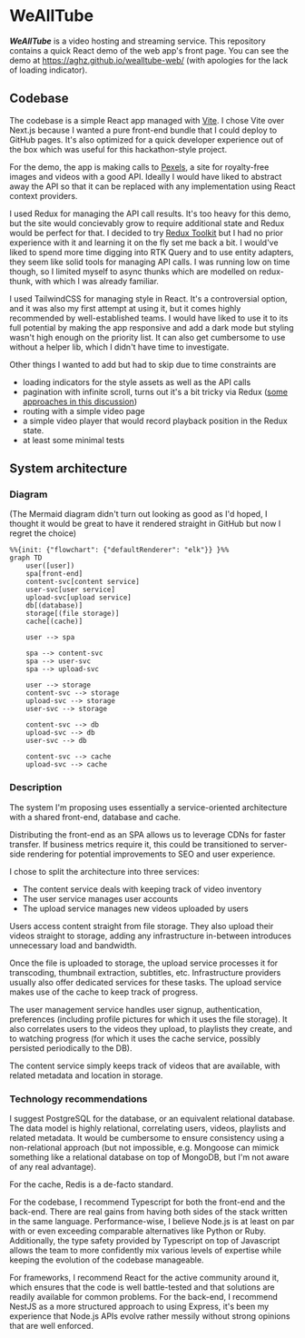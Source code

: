 # WeAllTube

**_WeAllTube_** is a video hosting and streaming service.
This repository contains a quick React demo of the web app's front page.
You can see the demo at https://aghz.github.io/wealltube-web/
(with apologies for the lack of loading indicator).

## Codebase

The codebase is a simple React app managed with [Vite](https://vitejs.dev/).
I chose Vite over Next.js because I wanted a pure front-end bundle that I could
deploy to GitHub pages. It's also optimized for a quick developer experience out
of the box which was useful for this hackathon-style project.

For the demo, the app is making calls to [Pexels](https://www.pexels.com/search/videos/nature/?orientation=landscape),
a site for royalty-free images and videos with a good API. Ideally I would have
liked to abstract away the API so that it can be replaced with any implementation
using React context providers.

I used Redux for managing the API call results. It's too heavy for this demo,
but the site would concievably grow to require additional state and Redux would
be perfect for that. I decided to try [Redux Toolkit](https://redux-toolkit.js.org/)
but I had no prior experience with it and learning it on the fly set me back a bit.
I would've liked to spend more time digging into RTK Query and to use entity
adapters, they seem like solid tools for managing API calls. I was running
low on time though, so I limited myself to async thunks which are modelled on
redux-thunk, with which I was already familiar.

I used TailwindCSS for managing style in React. It's a controversial option,
and it was also my first attempt at using it, but it comes highly
recommended by well-established teams. I would have liked to use it to its
full potential by making the app responsive and add a dark mode but styling
wasn't high enough on the priority list. It can also get cumbersome to use
without a helper lib, which I didn't have time to investigate.

Other things I wanted to add but had to skip due to time constraints are
* loading indicators for the style assets as well as the API calls
* pagination with infinite scroll, turns out it's a bit tricky via Redux
  ([some approaches in this discussion](https://github.com/reduxjs/redux-toolkit/discussions/1163))
* routing with a simple video page
* a simple video player that would record playback position in the Redux state.
* at least some minimal tests

## System architecture

### Diagram

(The Mermaid diagram didn't turn out looking as good as I'd hoped,
I thought it would be great to have it rendered straight in GitHub but
now I regret the choice)

```mermaid
%%{init: {"flowchart": {"defaultRenderer": "elk"}} }%%
graph TD
    user([user])
    spa[front-end]
    content-svc[content service]
    user-svc[user service]
    upload-svc[upload service]
    db[(database)]
    storage[(file storage)]
    cache[(cache)]

    user --> spa

    spa --> content-svc
    spa --> user-svc
    spa --> upload-svc

    user --> storage
    content-svc --> storage
    upload-svc --> storage
	user-svc --> storage

    content-svc --> db
    upload-svc --> db
    user-svc --> db

    content-svc --> cache
    upload-svc --> cache
```

### Description

The system I'm proposing uses essentially a service-oriented architecture
with a shared front-end, database and cache.

Distributing the front-end as an SPA allows us to leverage CDNs for faster
transfer. If business metrics require it, this could be transitioned to
server-side rendering for potential improvements to SEO and user experience.

I chose to split the architecture into three services:
* The content service deals with keeping track of video inventory
* The user service manages user accounts
* The upload service manages new videos uploaded by users

Users access content straight from file storage. They also upload their videos
straight to storage, adding any infrastructure in-between introduces unnecessary
load and bandwidth.

Once the file is uploaded to storage, the upload service processes it for
transcoding, thumbnail extraction, subtitles, etc. Infrastructure providers
usually also offer dedicated services for these tasks. The upload service makes
use of the cache to keep track of progress.

The user management service handles user signup, authentication, preferences
(including profile pictures for which it uses the file storage). It also
correlates users to the videos they upload, to playlists they create, and
to watching progress (for which it uses the cache service, possibly persisted
periodically to the DB).

The content service simply keeps track of videos that are available, with
related metadata and location in storage.

### Technology recommendations

I suggest PostgreSQL for the database, or an equivalent relational database.
The data model is highly relational, correlating users, videos, playlists and
related metadata. It would be cumbersome to ensure consistency using a
non-relational approach (but not impossible, e.g. Mongoose can mimick something
like a relational database on top of MongoDB, but I'm not aware of any real advantage).

For the cache, Redis is a de-facto standard.

For the codebase, I recommend Typescript for both the front-end and the back-end.
There are real gains from having both sides of the stack written in the same language.
Performance-wise, I believe Node.js is at least on par with or even exceeding
comparable alternatives like Python or Ruby. Additionally, the type safety provided
by Typescript on top of Javascript allows the team to more confidently mix
various levels of expertise while keeping the evolution of the codebase manageable.

For frameworks, I recommend React for the active community around it, which ensures
that the code is well battle-tested and that solutions are readily available
for common problems. For the back-end, I recommend NestJS as a more structured
approach to using Express, it's been my experience that Node.js APIs evolve
rather messily without strong opinions that are well enforced.
